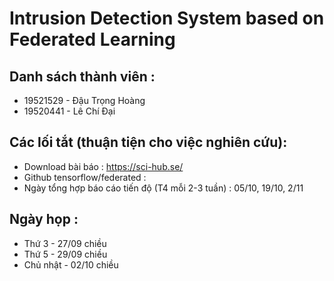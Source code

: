 # Intrusion Detection System based on Federated Learning
## Danh sách thành viên :
- 19521529 - Đậu Trọng Hoàng
- 19520441 - Lê Chí Đại


## Các lối tắt (thuận tiện cho việc nghiên cứu):
- Download bài báo : https://sci-hub.se/
- Github tensorflow/federated : 
- Ngày tổng hợp báo cáo tiến độ (T4 mỗi 2-3 tuần) : 05/10, 19/10, 2/11


## Ngày họp :
- Thứ 3 - 27/09 chiều
- Thứ 5 - 29/09 chiều
- Chủ nhật - 02/10 chiều

